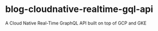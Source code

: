 # blog-cloudnative-realtime-gql-api
A Cloud Native Real-Time GraphQL API built on top of GCP and GKE
